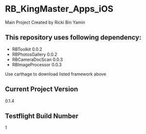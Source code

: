 # RB_KingMaster_Apps_iOS
Main Project
Created by Ricki Bin Yamin

## This repository uses following dependency:
- RBToolkit 0.0.2
- RBPhotosGallery 0.0.2
- RBCameraDocScan 0.0.3
- RBImageProcessor 0.0.3

Use carthage to download listed framework above

## Current Project Version
0.1.4

## Testflight Build Number
1

